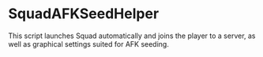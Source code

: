 # SquadAFKSeedHelper

This script launches Squad automatically and joins the player to a server, as well as graphical settings suited for AFK seeding.
